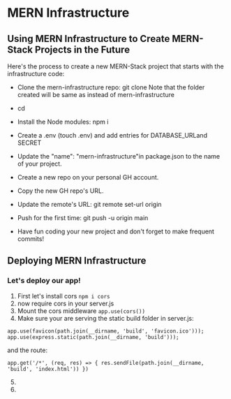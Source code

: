 # MERN Infrastructure

## Using MERN Infrastructure to Create MERN-Stack Projects in the Future

Here's the process to create a new MERN-Stack project that starts with the infrastructure code:

 - Clone the mern-infrastructure repo: git clone <url of mern-infrastructure> <name-of-project>
    Note that the folder created will be same as <name-of-project>instead of mern-infrastructure

 - cd <name-of-project>
 - Install the Node modules: npm i
 - Create a .env (touch .env) and add entries for DATABASE_URLand SECRET
 - Update the "name": "mern-infrastructure"in package.json to the name of your project.
 - Create a new repo on your personal GH account.
 - Copy the new GH repo's URL.
 - Update the remote's URL: git remote set-url origin <paste the copied GH url>
 - Push for the first time: git push -u origin main
 - Have fun coding your new project and don't forget to make frequent commits!

## Deploying MERN Infrastructure


### Let's deploy our app!

 1. First let's install cors `npm i cors`
 2. now require cors in your server.js
 3. Mount the cors middleware `app.use(cors())`
 4. Make sure your are serving the static build folder in server.js:

 `app.use(favicon(path.join(__dirname, 'build', 'favicon.ico')));
  app.use(express.static(path.join(__dirname, 'build')));`
  
  and the route:

  `app.get('/*', (req, res) => {
    res.sendFile(path.join(__dirname, 'build', 'index.html'))
})`

 5. 
 6. 